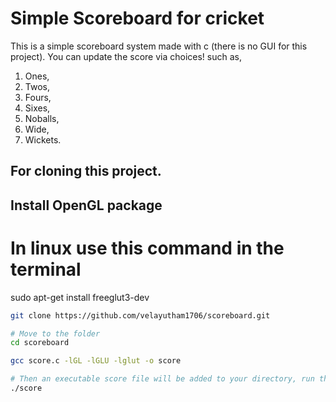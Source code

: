 # Simple Scoreboard for cricket

This is a simple scoreboard system made with c (there is no GUI for this project). You can update the score via choices! such as,
1. Ones,
2. Twos,
3. Fours,
4. Sixes,
5. Noballs,
6. Wide,
7. Wickets.

## For cloning this project. 

## Install OpenGL package
# In linux use this command in the terminal
sudo apt-get install freeglut3-dev

```bash
git clone https://github.com/velayutham1706/scoreboard.git

# Move to the folder
cd scoreboard

gcc score.c -lGL -lGLU -lglut -o score

# Then an executable score file will be added to your directory, run that file
./score

